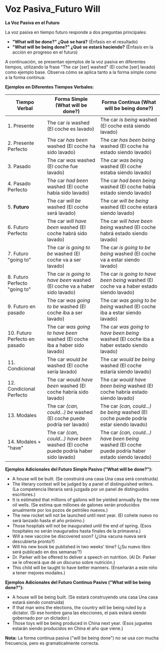 # Voz Pasiva_Futuro Will


**La Voz Pasiva en el Futuro**

La voz pasiva en tiempo futuro responde a dos preguntas principales:

*   **"What will be done?"   ¿Qué se hará?** (Énfasis en el resultado)
*   **"What will be being done?"   ¿Qué se estará haciendo?** (Énfasis en la acción en progreso en el futuro)

A continuación, se presentan ejemplos de la voz pasiva en diferentes tiempos, utilizando la frase "The car [ser] washed" (El coche [ser] lavado) como ejemplo base. Observa cómo se aplica tanto a la forma simple como a la forma continua:

**Ejemplos en Diferentes Tiempos Verbales:**

| Tiempo Verbal              | Forma Simple (What will be done?)                                                                | Forma Continua (What will be being done?)                                                                  |
| -------------------------- | ------------------------------------------------------------------------------------------------- | ---------------------------------------------------------------------------------------------------------- |
| 1. Presente                | The car *is* washed (El coche es lavado)                                                          | The car *is being* washed (El coche está siendo lavado)                                                  |
| 2. Presente Perfecto       | The car *has been* washed (El coche ha sido lavado)                                                | The car *has been being* washed (El coche ha estado siendo lavado)                                         |
| 3. Pasado                   | The car *was* washed (El coche fue lavado)                                                        | The car *was being* washed (El coche estaba siendo lavado)                                                 |
| 4. Pasado Perfecto          | The car *had been* washed (El coche había sido lavado)                                            | The car *had been being* washed (El coche había estado siendo lavado)                                        |
| 5. **Futuro**                | The car *will be* washed (El coche será lavado)                                                    | The car *will be being* washed (El coche estará siendo lavado)                                             |
| 6. Futuro Perfecto         | The car *will have been* washed (El coche habrá sido lavado)                                       | The car *will have been being* washed (El coche habrá estado siendo lavado)                                |
| 7. Futuro    "going to"     | The car *is going to be* washed (El coche va a ser lavado)                                       | The car *is going to be being* washed (El coche va a estar siendo lavado)                                  |
| 8. Futuro Perfecto    "going to" | The car *is going to have been* washed (El coche va a haber sido lavado)                        | The car *is going to have been being* washed (El coche va a haber estado siendo lavado)                     |
| 9. Futuro    en pasado       | The car *was going to be* washed (El coche iba a ser lavado)                                      | The car *was going to be being* washed (El coche iba a estar siendo lavado)                                |
| 10. Futuro Perfecto    en pasado | The car *was going to have been* washed (El coche iba a haber sido lavado)                        | The car *was going to have been being* washed (El coche iba a haber estado siendo lavado)                   |
| 11. Condicional             | The car *would be* washed (El coche sería lavado)                                                  | The car *would be being* washed (El coche estaría siendo lavado)                                           |
| 12. Condicional Perfecto    | The car *would have been* washed (El coche habría sido lavado)                                     | The car *would have been being* washed (El coche habría estado siendo lavado)                               |
| 13. Modales                | The car *(can, could...)* *be* washed (El coche puede podría ser lavado)                          | The car *(can, could...)* *be being* washed (El coche puede podría estar siendo lavado)                   |
| 14. Modales + "have"      | The car *(can, could...)* *have been* washed (El coche puede podría haber sido lavado)            | The car *(can, could...)* *have been being* washed (El coche puede podría haber estado siendo lavado)     |

**Ejemplos Adicionales del Futuro Simple Pasivo ("What will be done?"):**

*   A house will be built. (Se construirá una casa   Una casa será construida)
*   The literary contest will be judged by a panel of distinguished writers. (La competencia literaria será juzgada por un panel de distinguidos escritores.)
*   It is estimated that millions of gallons will be yielded annually by the new oil wells. (Se estima que millones de galones serán producidos anualmente por los pozos de petróleo nuevos.)
*   The new rocket will not be launched until next year. (El cohete nuevo no será lanzado hasta el año próximo.)
*   Those hospitals will not be inaugurated until the end of spring. (Esos hospitales no serán inaugurados hasta finales de la primavera.)
*   Will a new vaccine be discovered soon? (¿Una vacuna nueva será descubierta pronto?)
*   Will his new book be published in two weeks' time? (¿Su nuevo libro será publicado en dos semanas'?)
*   Dr. Parker will be offered to deliver a speech on nutrition. (Al Dr. Parker se le ofrecerá que dé un discurso sobre nutrición.)
*   This child will be taught to have better manners. (Enseñarán a este niño a tener mejores modales.)

**Ejemplos Adicionales del Futuro Continuo Pasivo ("What will be being done?"):**

*   A house will be being built. (Se estará construyendo una casa   Una casa estará siendo construida)
*   If that man wins the elections, the country will be being ruled by a dictator. (Si ese hombre gana las elecciones, el país estará siendo gobernado por un dictador.)
*   Those toys will be being produced in China next year. (Esos juguetes estarán siendo producidos en China el año que viene.)

**Nota:** La forma continua pasiva ("will be being done") no se usa con mucha frecuencia, pero es gramaticalmente correcta.


